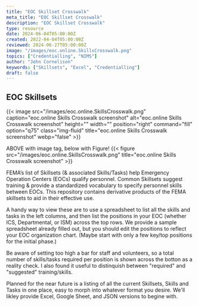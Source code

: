 ```yaml
---
title: "EOC Skillset Crosswalk"
meta_title: "EOC Skillset Crosswalk"
description: "EOC Skillset Crosswalk"
type: resource
date: 2024-06-04T05:00:00Z
created: 2022-04-04T05:00:00Z
reviewed: 2024-06-27T05:00:00Z
image: "/images/eoc.online.SkillsCrosswalk.png"
topics: ["Credentialling", "NIMS"]
author: "John Cornelison"
keywords: ["Skillsets", "Excel", "Credentialling"]
draft: false
---
```


## EOC Skillsets

{{< image src="/images/eoc.online.SkillsCrosswalk.png" caption="eoc.online Skills Crosswalk screenshot" alt="eoc.online Skills Crosswalk screenshot" height="" width="" position="right" command="fill" option="q75" class="img-fluid" title="eoc.online Skills Crosswalk screenshot"  webp="false" >}}

ABOVE with image tag, below with Figure!
{{< figure src="/images/eoc.online.SkillsCrosswalk.png" title="eoc.online Skills Crosswalk screenshot" >}}

FEMA’s list of Skillsets (& associated Skills/Tasks) help Emergency Operation Centers (EOCs) qualify personnel. Common Skillsets suggest training & provide a standardized vocabulary to specify personnel skills between EOCs. This repository contains derivative products of the FEMA skillsets to aid in their effective use.

A handy way to view these are to use a spreadsheet to list all the skills and tasks in the left columns, and then list the positions in your EOC (whether ICS, Departmental, or ISM) across the top rows. We provide a sample spreadsheet already filled out, but you should edit the positions to reflect your EOC organization chart. (Maybe start with only a few key/top positions for the initial phase.)

Be aware of setting too high a bar for staff and volunteers, so a total number of skills/tasks required per position is shown across the botton as a reality check. I also found it useful to distinquish between "required" and "suggested" training/skills.

Planned for the near future is a listing of all the current Skillsets, Skills and Tasks in one place, easy to morph into whatever format you desire. We'll likley provide Excel, Google Sheet, and JSON versions to begine with.
